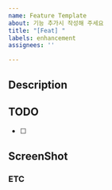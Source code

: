 ```yaml
---
name: Feature Template
about: 기능 추가시 작성해 주세요
title: "[Feat] "
labels: enhancement
assignees: ''

---
```


## Description
<!-- 추가하려는 기능에 대해 간단히 설명해 주세요 -->

## TODO
<!-- 할 일 목록을 작성해 주세요 -->

- [ ] 

## ScreenShot <!-- (Optional) -->
<!-- 추가할 기능의 스크린샷이 있다면 첨부해 주세요 -->

### ETC <!-- (Optional) -->
<!-- 기타 참고사항을 작성해 주세요 -->
